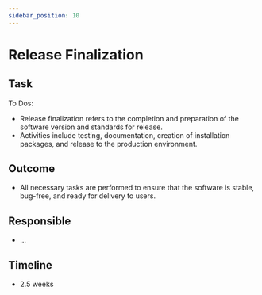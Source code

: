 ```yaml
---
sidebar_position: 10
---
```


# Release Finalization

## Task

To Dos:

- Release finalization refers to the completion and preparation of the software version and standards for release.
- Activities include testing, documentation, creation of installation packages, and release to the production environment.

## Outcome

- All necessary tasks are performed to ensure that the software is stable, bug-free, and ready for delivery to users.

## Responsible

- ...

## Timeline

- 2.5 weeks
